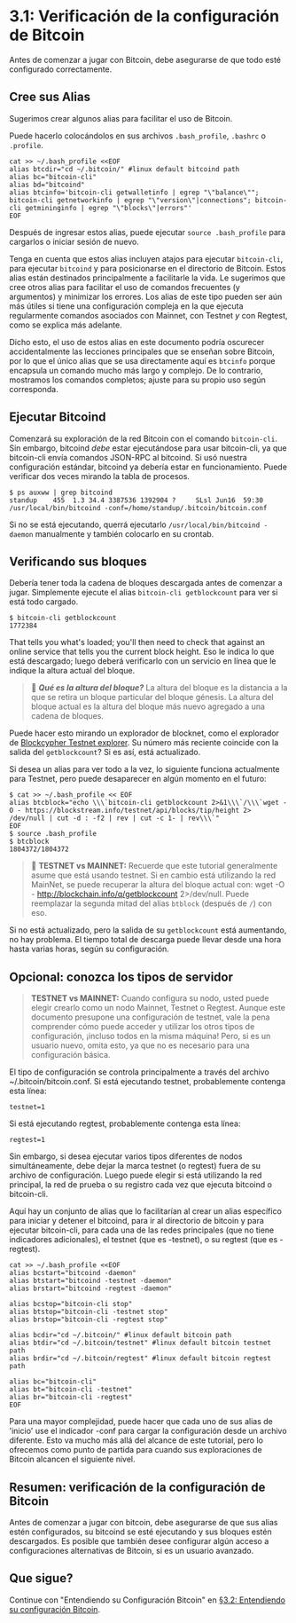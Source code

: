 # 3.1: Verificación de la configuración de Bitcoin

Antes de comenzar a jugar con Bitcoin, debe asegurarse de que todo esté configurado correctamente.

## Cree sus Alias

Sugerimos crear algunos alias para facilitar el uso de Bitcoin.

Puede hacerlo colocándolos en sus archivos `.bash_profile`, `.bashrc` o `.profile`.
```
cat >> ~/.bash_profile <<EOF
alias btcdir="cd ~/.bitcoin/" #linux default bitcoind path
alias bc="bitcoin-cli"
alias bd="bitcoind"
alias btcinfo='bitcoin-cli getwalletinfo | egrep "\"balance\""; bitcoin-cli getnetworkinfo | egrep "\"version\"|connections"; bitcoin-cli getmininginfo | egrep "\"blocks\"|errors"'
EOF
```
Después de ingresar estos alias, puede ejecutar `source .bash_profile` para cargarlos o iniciar sesión de nuevo.

Tenga en cuenta que estos alias incluyen atajos para ejecutar `bitcoin-cli`, para ejecutar `bitcoind` y para posicionarse en el directorio de Bitcoin. 
Estos alias están destinados principalmente a facilitarle la vida. Le sugerimos que cree otros alias para facilitar el uso de comandos frecuentes 
(y argumentos) y minimizar los errores. Los alias de este tipo pueden ser aún más útiles si tiene una configuración compleja en la que ejecuta 
regularmente comandos asociados con Mainnet, con Testnet _y_ con Regtest, como se explica más adelante.

Dicho esto, el uso de estos alias en este documento podría oscurecer accidentalmente las lecciones principales que se enseñan sobre Bitcoin, 
por lo que el único alias que se usa directamente aquí es `btcinfo` porque encapsula un comando mucho más largo y complejo. De lo contrario, mostramos 
los comandos completos; ajuste para su propio uso según corresponda.

## Ejecutar Bitcoind

Comenzará su exploración de la red Bitcoin con el comando `bitcoin-cli`. Sin embargo, bitcoind _debe_ estar ejecutándose para usar bitcoin-cli, 
ya que bitcoin-cli envía comandos JSON-RPC al bitcoind. Si usó nuestra configuración estándar, bitcoind ya debería estar en funcionamiento. 
Puede verificar dos veces mirando la tabla de procesos.

```
$ ps auxww | grep bitcoind
standup    455  1.3 34.4 3387536 1392904 ?     SLsl Jun16  59:30 /usr/local/bin/bitcoind -conf=/home/standup/.bitcoin/bitcoin.conf
```
Si no se está ejecutando, querrá ejecutarlo `/usr/local/bin/bitcoind -daemon` manualmente y también colocarlo en su crontab.

## Verificando sus bloques

Debería tener toda la cadena de bloques descargada antes de comenzar a jugar. Simplemente ejecute el alias `bitcoin-cli getblockcount`  para ver si está todo cargado.

```
$ bitcoin-cli getblockcount
1772384
```
That tells you what's loaded; you'll then need to check that against an online service that tells you the current block height.
Eso le indica lo que está descargado; luego deberá verificarlo con un servicio en línea que le indique la altura actual del bloque.

> :book: ***Qué es la altura del bloque?*** La altura del bloque es la distancia a la que se retira un bloque particular del bloque génesis. La altura del bloque actual es la altura del bloque más nuevo agregado a una cadena de bloques.

Puede hacer esto mirando un explorador de blocknet, como el explorador de [Blockcypher Testnet explorer](https://live.blockcypher.com/btc-testnet/). Su número más reciente coincide con la salida del `getblockcount`? Si es así, está actualizado.

Si desea un alias para ver todo a la vez, lo siguiente funciona actualmente para Testnet, pero puede desaparecer en algún momento en el futuro:

```
$ cat >> ~/.bash_profile << EOF
alias btcblock="echo \\\`bitcoin-cli getblockcount 2>&1\\\`/\\\`wget -O - https://blockstream.info/testnet/api/blocks/tip/height 2> /dev/null | cut -d : -f2 | rev | cut -c 1- | rev\\\`"
EOF
$ source .bash_profile 
$ btcblock
1804372/1804372
```

> :link: **TESTNET vs MAINNET:** Recuerde que este tutorial generalmente asume que está usando testnet. Si en cambio está utilizando la red MainNet, se puede recuperar la altura del bloque actual con: wget -O - http://blockchain.info/q/getblockcount 2>/dev/null. Puede reemplazar la segunda mitad del alias `btblock` (después de `/`) con eso.

Si no está actualizado, pero la salida de su `getblockcount` está aumentando, no hay problema. El tiempo total de descarga puede llevar desde una hora hasta varias horas, según su configuración.

## Opcional: conozca los tipos de servidor

> **TESTNET vs MAINNET:** Cuando configura su nodo, usted puede elegir crearlo como un nodo Mainnet, Testnet o Regtest. Aunque este documento presupone una configuración de testnet, vale la pena comprender cómo puede acceder y utilizar los otros tipos de configuración, ¡incluso todos en la misma máquina! Pero, si es un usuario nuevo, omita esto, ya que no es necesario para una configuración básica.

El tipo de configuración se controla principalmente a través del archivo ~/.bitcoin/bitcoin.conf. Si está ejecutando testnet, probablemente contenga esta línea:
```
testnet=1
```
Si está ejecutando regtest, probablemente contenga esta línea:
```
regtest=1
```

Sin embargo, si desea ejecutar varios tipos diferentes de nodos simultáneamente, debe dejar la marca testnet (o regtest) fuera de su archivo de configuración. Luego puede elegir si está utilizando la red principal, la red de prueba o su registro cada vez que ejecuta bitcoind o bitcoin-cli.

Aquí hay un conjunto de alias que lo facilitarían al crear un alias específico para iniciar y detener el bitcoind, para ir al directorio de bitcoin y para ejecutar bitcoin-cli, para cada una de las redes principales (que no tiene indicadores adicionales), el testnet (que es -testnet), o su regtest (que es -regtest).

```
cat >> ~/.bash_profile <<EOF
alias bcstart="bitcoind -daemon"
alias btstart="bitcoind -testnet -daemon"
alias brstart="bitcoind -regtest -daemon"

alias bcstop="bitcoin-cli stop"
alias btstop="bitcoin-cli -testnet stop"
alias brstop="bitcoin-cli -regtest stop"

alias bcdir="cd ~/.bitcoin/" #linux default bitcoin path
alias btdir="cd ~/.bitcoin/testnet" #linux default bitcoin testnet path
alias brdir="cd ~/.bitcoin/regtest" #linux default bitcoin regtest path

alias bc="bitcoin-cli"
alias bt="bitcoin-cli -testnet"
alias br="bitcoin-cli -regtest"
EOF
```

Para una mayor complejidad, puede hacer que cada uno de sus alias de 'inicio' use el indicador -conf para cargar la configuración desde un archivo diferente. Esto va mucho más allá del alcance de este tutorial, pero lo ofrecemos como punto de partida para cuando sus exploraciones de Bitcoin alcancen el siguiente nivel.

## Resumen: verificación de la configuración de Bitcoin

Antes de comenzar a jugar con bitcoin, debe asegurarse de que sus alias estén configurados, su bitcoind se esté ejecutando y sus bloques estén descargados. Es posible que también desee configurar algún acceso a configuraciones alternativas de Bitcoin, si es un usuario avanzado.

## Que sigue?

Continue con "Entendiendo su Configuración Bitcoin" en [§3.2: Entendiendo su configuración Bitcoin](03_2_Conociendo_Su_Configuracion_Bitcoin.md).
